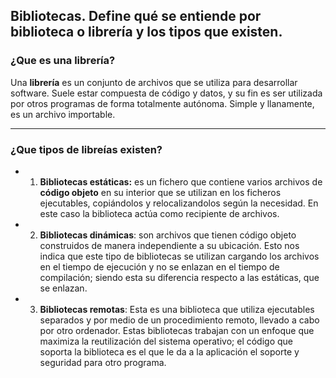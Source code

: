 ## Bibliotecas. Define qué se entiende por biblioteca o librería y los tipos que existen.
### ¿Que es una librería?
Una **librería** es un conjunto de archivos que se utiliza para desarrollar software. Suele estar compuesta de código y datos, y su fin es ser utilizada por otros programas de forma totalmente autónoma. Simple y llanamente, es un archivo importable.

---
### ¿Que tipos de libreías existen?

- 1.  **Bibliotecas estáticas:** es un fichero que contiene varios archivos de  **código objeto** en su interior que se utilizan en los ficheros ejecutables, copiándolos y relocalizandolos según la necesidad. En este caso la biblioteca actúa como recipiente de archivos.

- 2.  **Bibliotecas dinámicas**: son archivos que tienen código objeto construidos de manera independiente a su ubicación. Esto nos indica que este tipo de bibliotecas se utilizan cargando los archivos en el tiempo de ejecución y no se enlazan en el tiempo de compilación; siendo esta su diferencia respecto a las estáticas, que se enlazan.


- 3.  **Bibliotecas remotas**: Esta es una biblioteca que utiliza ejecutables separados y por medio de un procedimiento remoto, llevado a cabo por otro ordenador. Estas bibliotecas trabajan con un enfoque que maximiza la reutilización del sistema operativo; el código que soporta la biblioteca es el que le da a la aplicación el soporte y seguridad para otro programa. 
